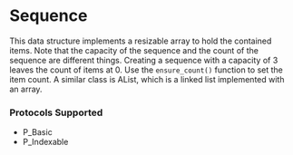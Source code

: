 # Sequence

This data structure implements a resizable array to hold the contained items. Note that the capacity of the sequence and the count of the sequence are different things. Creating a sequence with a capacity of 3 leaves the count of items at 0. Use the `ensure_count()` function to set the item count. A similar class is AList, which is a linked list implemented with an array. 

### Protocols Supported

- P_Basic
- P_Indexable
